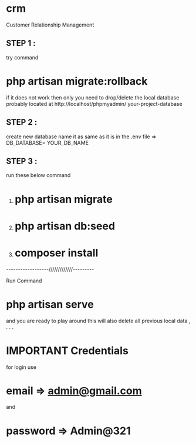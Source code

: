 # crm
Customer Relationship Management 

## STEP 1 :

try command 

# php artisan migrate:rollback

if it does not work then only you need to drop/delete the local database probably located at http://localhost/phpmyadmin/ your-project-database

## STEP 2 :
 
create new database name it as same as it is in the .env file  => DB_DATABASE= YOUR_DB_NAME

## STEP 3 :

run these below command 

1. # php artisan migrate 

2. # php artisan db:seed 

3. # composer install


------------------/////////////---------

Run Command 
# php artisan serve 

and you are ready to play around this will also delete all previous local data , . . . 

# IMPORTANT Credentials 
for login  use
# email => admin@gmail.com
and 
# password => Admin@321
